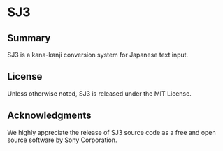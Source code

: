 # SJ3

## Summary

SJ3 is a kana-kanji conversion system for Japanese text input.

## License

Unless otherwise noted, SJ3 is released under the MIT License.

## Acknowledgments

We highly appreciate the release of SJ3 source code as a free and open source
software by Sony Corporation.

<!--
  -- Copyright (c) 2023 Masanori Ogino <mogino@acm.org>
  -- SPDX-License-Identifier: MIT
  -->
